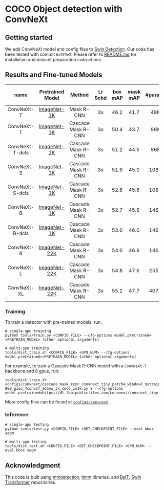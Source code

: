 # COCO Object detection with ConvNeXt

## Getting started 

We add ConvNeXt model and config files to [Swin Detection](https://github.com/SwinTransformer/Swin-Transformer-Object-Detection/tree/6a979e2164e3fb0de0ca2546545013a4d71b2f7d).
Our code has been tested with commit `6a979e2`. Please refer to [README.md](https://github.com/SwinTransformer/Swin-Transformer-Object-Detection/blob/6a979e2164e3fb0de0ca2546545013a4d71b2f7d/README.md) for installation and dataset preparation instructions.

## Results and Fine-tuned Models

| name | Pretrained Model | Method | Lr Schd | box mAP | mask mAP | #params | FLOPs | Fine-tuned Model |
|:---:|:---:|:---:|:---:| :---:|:---:|:---:|:---:| :---:|
| ConvNeXt-T | [ImageNet-1K](https://dl.fbaipublicfiles.com/convnext/convnext_tiny_1k_224.pth) | Mask R-CNN | 3x | 46.2 | 41.7 | 48M | 262G | [model](https://dl.fbaipublicfiles.com/convnext/coco/mask_rcnn_convnext_tiny_1k_3x.pth) |
| ConvNeXt-T | [ImageNet-1K](https://dl.fbaipublicfiles.com/convnext/convnext_tiny_1k_224.pth) | Cascade Mask R-CNN | 3x | 50.4 | 43.7 | 86M | 741G | [model](https://dl.fbaipublicfiles.com/convnext/coco/cascade_mask_rcnn_convnext_tiny_1k_3x.pth) |
| ConvNeXt-T-dcls | [ImageNet-1K](https://zenodo.org/record/7019217/files/convnext_dcls_tiny_1k_224_ema.pth) | Cascade Mask R-CNN | 3x | 51.2 | 44.5 | 86M | 751G | [model](https://zenodo.org/record/7019217/files/cascade_mask_rcnn_convnext_dcls_tiny_1k_3x.pth) |
| ConvNeXt-S | [ImageNet-1K](https://dl.fbaipublicfiles.com/convnext/convnext_small_1k_224.pth) | Cascade Mask R-CNN | 3x | 51.9 | 45.0 | 108M | 827G | [model](https://dl.fbaipublicfiles.com/convnext/coco/cascade_mask_rcnn_convnext_small_1k_3x.pth) |
| ConvNeXt-S-dcls | [ImageNet-1K](https://zenodo.org/record/7019217/files/convnext_dcls_small_1k_224_ema.pth) | Cascade Mask R-CNN | 3x | 52.8 | 45.6 | 108M | 844G | [model](https://zenodo.org/record/7019217/files/cascade_mask_rcnn_convnext_dcls_small_1k_3x.pth) |
| ConvNeXt-B | [ImageNet-1K](https://dl.fbaipublicfiles.com/convnext/convnext_base_1k_224.pth) | Cascade Mask R-CNN | 3x | 52.7 | 45.6 | 146M | 964G | [model](https://dl.fbaipublicfiles.com/convnext/coco/cascade_mask_rcnn_convnext_base_1k_3x.pth) |
| ConvNeXt-B-dcls | [ImageNet-1K](https://zenodo.org/record/7019217/files/convnext_dcls_base_1k_224_ema.pth) | Cascade Mask R-CNN | 3x | 53.0 | 46.0 | 146M | 987G | [model](https://zenodo.org/record/7019217/files/cascade_mask_rcnn_convnext_dcls_base_1k_3x.pth) |
| ConvNeXt-B | [ImageNet-22K](https://dl.fbaipublicfiles.com/convnext/convnext_base_22k_224.pth) | Cascade Mask R-CNN | 3x | 54.0 | 46.9 | 146M | 964G | [model](https://dl.fbaipublicfiles.com/convnext/coco/cascade_mask_rcnn_convnext_base_22k_3x.pth) |
| ConvNeXt-L | [ImageNet-22K](https://dl.fbaipublicfiles.com/convnext/convnext_large_22k_224.pth) | Cascade Mask R-CNN | 3x | 54.8 | 47.6 | 255M | 1354G | [model](https://dl.fbaipublicfiles.com/convnext/coco/cascade_mask_rcnn_convnext_large_22k_3x.pth) |
| ConvNeXt-XL | [ImageNet-22K](https://dl.fbaipublicfiles.com/convnext/convnext_xlarge_22k_224.pth) | Cascade Mask R-CNN | 3x | 55.2 | 47.7 | 407M | 1898G | [model](https://dl.fbaipublicfiles.com/convnext/coco/cascade_mask_rcnn_convnext_xlarge_22k_3x.pth) |


### Training

To train a detector with pre-trained models, run:
```
# single-gpu training
python tools/train.py <CONFIG_FILE> --cfg-options model.pretrained=<PRETRAIN_MODEL> [other optional arguments]

# multi-gpu training
tools/dist_train.sh <CONFIG_FILE> <GPU_NUM> --cfg-options model.pretrained=<PRETRAIN_MODEL> [other optional arguments] 
```
For example, to train a Cascade Mask R-CNN model with a `ConvNeXt-T` backbone and 8 gpus, run:
```
tools/dist_train.sh configs/convnext/cascade_mask_rcnn_convnext_tiny_patch4_window7_mstrain_480-800_giou_4conv1f_adamw_3x_coco_in1k.py 8 --cfg-options model.pretrained=https://dl.fbaipublicfiles.com/convnext/convnext_tiny_1k_224.pth
```

More config files can be found at [`configs/convnext`](configs/convnext).

### Inference
```
# single-gpu testing
python tools/test.py <CONFIG_FILE> <DET_CHECKPOINT_FILE> --eval bbox segm

# multi-gpu testing
tools/dist_test.sh <CONFIG_FILE> <DET_CHECKPOINT_FILE> <GPU_NUM> --eval bbox segm
```

## Acknowledgment 

This code is built using [mmdetection](https://github.com/open-mmlab/mmdetection), [timm](https://github.com/rwightman/pytorch-image-models) libraries, and [BeiT](https://github.com/microsoft/unilm/tree/f8f3df80c65eb5e5fc6d6d3c9bd3137621795d1e/beit), [Swin Transformer](https://github.com/microsoft/Swin-Transformer) repositories.
